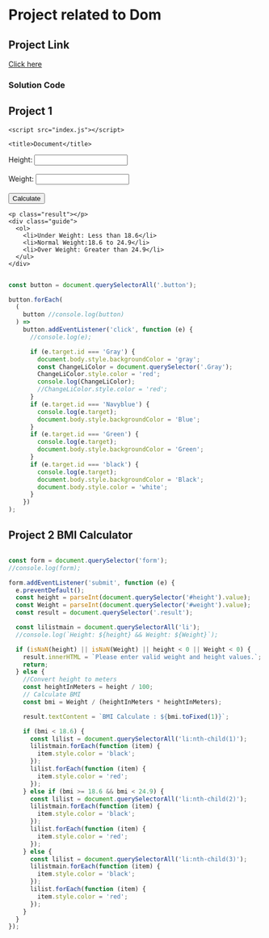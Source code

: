# Project related to Dom

## Project Link

[Click here](https://github.com/neerajkumar8546/JS-Practice)

### Solution Code

## Project 1

<!DOCTYPE html>
<html lang="en">
  <head>
    <meta charset="UTF-8" />
    <meta name="viewport" content="width=device-width, initial-scale=1.0" />
    <link rel="stylesheet" href="index.css" />

    <script src="index.js"></script>

    <title>Document</title>
  </head>
  <body>
    <form>
      <label>Height: </label
      ><input type="text" id="height" /><br /><br />
      <label>Weight: </label
      ><input type="text" id="weight" /><br /><br />
      <button class="submit" id="submit">Calculate</button>
    </form>

    <p class="result"></p>
    <div class="guide">
      <ol>
        <li>Under Weight: Less than 18.6</li>
        <li>Normal Weight:18.6 to 24.9</li>
        <li>Over Weight: Greater than 24.9</li>
      </ul>
    </div>
  </body>
  <script></script>
</html>



```javascript

const button = document.querySelectorAll('.button');

button.forEach(
  (
    button //console.log(button)
  ) =>
    button.addEventListener('click', function (e) {
      //console.log(e);

      if (e.target.id === 'Gray') {
        document.body.style.backgroundColor = 'gray';
        const ChangeLiColor = document.querySelector('.Gray');
        ChangeLiColor.style.color = 'red';
        console.log(ChangeLiColor);
        //ChangeLiColor.style.color = 'red';
      }
      if (e.target.id === 'Navyblue') {
        console.log(e.target);
        document.body.style.backgroundColor = 'Blue';
      }
      if (e.target.id === 'Green') {
        console.log(e.target);
        document.body.style.backgroundColor = 'Green';
      }
      if (e.target.id === 'black') {
        console.log(e.target);
        document.body.style.backgroundColor = 'Black';
        document.body.style.color = 'white';
      }
    })
);

```


## Project 2 BMI Calculator

```javascript

const form = document.querySelector('form');
//console.log(form);

form.addEventListener('submit', function (e) {
  e.preventDefault();
  const height = parseInt(document.querySelector('#height').value);
  const Weight = parseInt(document.querySelector('#weight').value);
  const result = document.querySelector('.result');

  const lilistmain = document.querySelectorAll('li');
  //console.log(`Height: ${height} && Weight: ${Weight}`);

  if (isNaN(height) || isNaN(Weight) || height < 0 || Weight < 0) {
    result.innerHTML = `Please enter valid weight and height values.`;
    return;
  } else {
    //Convert height to meters
    const heightInMeters = height / 100;
    // Calculate BMI
    const bmi = Weight / (heightInMeters * heightInMeters);

    result.textContent = `BMI Calculate : ${bmi.toFixed(1)}`;

    if (bmi < 18.6) {
      const lilist = document.querySelectorAll('li:nth-child(1)');
      lilistmain.forEach(function (item) {
        item.style.color = 'black';
      });
      lilist.forEach(function (item) {
        item.style.color = 'red';
      });
    } else if (bmi >= 18.6 && bmi < 24.9) {
      const lilist = document.querySelectorAll('li:nth-child(2)');
      lilistmain.forEach(function (item) {
        item.style.color = 'black';
      });
      lilist.forEach(function (item) {
        item.style.color = 'red';
      });
    } else {
      const lilist = document.querySelectorAll('li:nth-child(3)');
      lilistmain.forEach(function (item) {
        item.style.color = 'black';
      });
      lilist.forEach(function (item) {
        item.style.color = 'red';
      });
    }
  }
});

```
